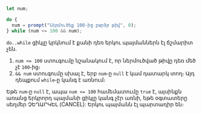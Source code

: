 
```js run demo
let num;

do {
  num = prompt("Ներմուծեք 100֊ից բարձր թիվ", 0);
} while (num <= 100 && num);
```

`do..while` ցիկլը կրկնում է քանի դեռ երկու պայմաններն էլ ճշմարիտ չեն․

1. `num <= 100` ստուգումը նշանակում է, որ ներմուծված թիվը դեռ մեծ չէ `100`֊ից։
2. `&& num` ստուգումը սխալ է, երբ `num`֊ը `null` է կամ դատարկ տող։ Այդ դեպքում `while`֊ը կանգ է առնում։

Եթե `num`֊ը `null` է, ապա `num <= 100` համեմատումը `true` է, այսինքն առանց երկրորդ պայմանի ցիկլը կանգ չէր առնի, եթե օգտատերը սեղմեր ՉԵՂԱՐԿԵԼ (CANCEL): Երկու պայմանն էլ պարտադիր են։
